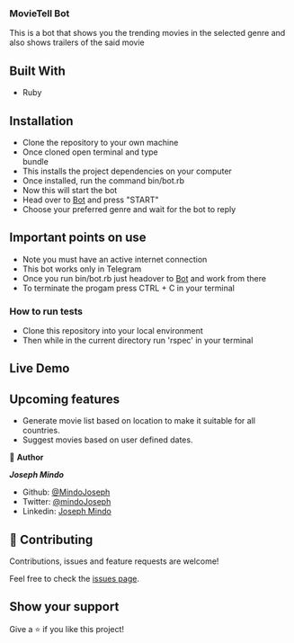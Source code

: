 ### MovieTell Bot
This is a bot that shows you the trending movies in the selected genre and also shows trailers of the said movie


## Built With
- Ruby
## Installation
- Clone the repository to your own machine
- Once cloned open terminal and type   
    bundle
- This installs the project dependencies on your computer
- Once installed, run the command
    bin/bot.rb
- Now this will start the bot
- Head over to [Bot](http://t.me/MovieTellBot) and press "START"
- Choose your preferred genre and wait for the bot to reply

## Important points on use

- Note you must have an active internet connection
- This bot works only in Telegram
- Once you run bin/bot.rb just headover to [Bot](http://t.me/MovieTellBot) and work from there
- To terminate the progam press CTRL + C in your terminal

### How to run tests
- Clone this repository into your local environment
- Then while in the current directory run 'rspec' in your terminal

## Live Demo


## Upcoming features
- Generate movie list based on location to make it suitable for all countries.
- Suggest movies based on user defined dates.

👤 **Author**

***Joseph Mindo***
- Github: [@MindoJoseph](https://github.com/Mindo-Joseph)
- Twitter: [@mindoJoseph](https://twitter.com/mindoJoseph)
- Linkedin: [Joseph Mindo](https://www.linkedin.com/in/joseph-mindo-367284132/)



## 🤝 Contributing

Contributions, issues and feature requests are welcome!

Feel free to check the [issues page](https://github.com/Mindo-Joseph/MovieBot/issues).

## Show your support

Give a ⭐️ if you like this project!